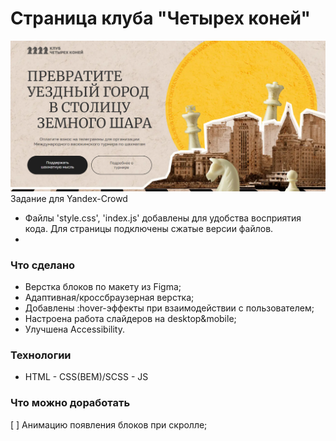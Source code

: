 # Страница клуба "Четырех коней"
![alt text](image.png)
Задание для Yandex-Crowd
- Файлы 'style.css', 'index.js' добавлены для удобства восприятия кода. Для страницы подключены сжатые версии файлов.
- 

### Что сделано
- Верстка блоков по макету из Figma;
- Адаптивная/кроссбраузерная верстка;
- Добавлены :hover-эффекты при взаимодействии с пользователем;
- Настроена работа слайдеров на desktop&mobile;
- Улучшена Accessibility.

  
### Технологии
  - HTML  - CSS(BEM)/SCSS - JS

### Что можно доработать
[ ] Анимацию появления блоков при скролле;